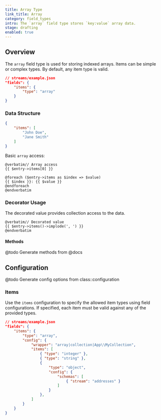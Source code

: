 ```yaml
---
title: Array Type
link_title: Array
category: field_types
intro: The `array` field type stores `key:value` array data.
stage: drafting
enabled: true
---
```


## Overview

The `array` field type is used for storing indexed arrays. Items can be simple or complex types. By default, any item type is valid.

```json
// streams/example.json
"fields": {
    "items": {
        "type": "array"
    }
}
```

### Data Structure

```json
{
    "items": [
        "John Doe",
        "Jane Smith"
    ]
}
```

Basic `array` access:

```blade
@verbatim// Array access
{{ $entry->items[0] }}

@foreach ($entry->items as $index => $value)
{{ $index }}: {{ $value }}
@endforeach
@endverbatim
```

### Decorator Usage

The decorated value provides collection access to the data.

```blade
@verbatim// Decorated value
{{ $entry->items()->implode(', ') }}
@endverbatim
```

#### Methods

@todo Generate methods from @docs



## Configuration

@todo Generate config options from class::configuration

### Items

Use the `items` configuration to specify the allowed item types using field configurations. If specified, each item must be valid against any of the provided types.

```json
// streams/example.json
"fields": {
    "items": {
        "type": "array",
        "config": {
            "wrapper": "array|collection|App\\MyCollection",
            "items": [
                { "type": "integer" },
                { "type": "string" },
                {
                    "type": "object",
                    "config": {
                        "schemas": [
                            { "stream": "addresses" }
                        ]
                    }
                },
            ]
        }
    }
}
```
